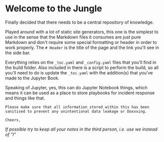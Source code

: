# Welcome to the Jungle

Finally decided that there needs to be a central repository of knowledge.

Played around with a lot of static site generators, this one is the simplest to use in the sense that the Markdown files it consumes are just pure Markdown and don't require some special formatting or header in order to work properly. The `# Header` is the title of the page and the link you'll see in the side bar.

Everything relies on the `_toc.yaml` and `_config.yaml` files that you'll find in the build folder. Also included in there is a script to perform the build, so all you'll need to do is update the `_toc.yaml` with the addition(s) that you've made to the Jupyter Book.

Speaking of Jupyter, yes, this can do Jupyter Notebook things, which means it can be used as a place to store playbooks for incident response and things like that.

```{note}
Please make sure that all information stored within this has been sanitised to prevent any unintentional data leakage or Doxxxing.

Cheers,
```

*If possible try to keep all your notes in the third person, i.e. use we instead of "I"*




